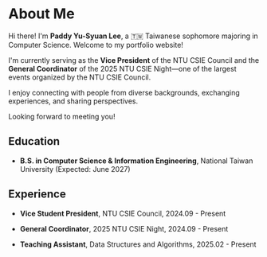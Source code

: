 # About Me

Hi there! I'm **Paddy Yu-Syuan Lee**, a :taiwan: Taiwanese sophomore majoring in Computer Science. Welcome to my portfolio website!

I'm currently serving as the **Vice President** of the NTU CSIE Council and the **General Coordinator** of the 2025 NTU CSIE Night—one of the largest events organized by the NTU CSIE Council.

I enjoy connecting with people from diverse backgrounds, exchanging experiences, and sharing perspectives.

Looking forward to meeting you!

## Education

* **B.S. in Computer Science & Information Engineering**, National Taiwan University (Expected: June 2027)


## Experience

* **Vice Student President**, NTU CSIE Council, 2024.09 - Present

* **General Coordinator**, 2025 NTU CSIE Night, 2024.09 - Present

* **Teaching Assistant**, Data Structures and Algorithms, 2025.02 - Present

